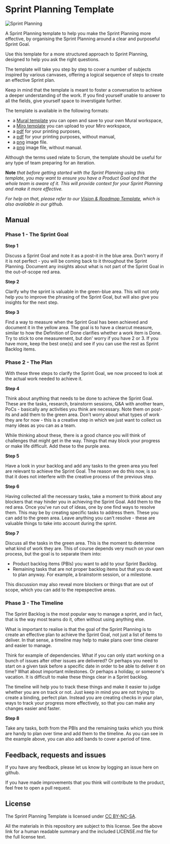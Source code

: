 # Sprint Planning Template

![Sprint Planning](SprintPlanning_v2.0.png)

A Sprint Planning template to help you make the Sprint Planning more effective, by organising the Sprint Planning around a clear and purposeful Sprint Goal.

Use this template for a more structured approach to Sprint Planning, designed to help you ask the right questions.

The template will take you step by step to cover a number of subjects inspired by various canvases, offering a logical sequence of steps to create an effective Sprint plan.

Keep in mind that the template is meant to foster a conversation to achieve a deeper understanding of the work. If you find yourself unable to answer to all the fields, give yourself space to inverstigate further.

The template is available in the following formats:

- a [Mural template](https://app.mural.co/template/451da6b1-f799-4b34-a4c9-922483c85a27/1b3cde1f-130a-4f34-aa77-8ccfe091b08d) you can open and save to your own Mural workspace,
- a [Miro template](SprintPlanning_v2.0.rtb) you can upload to your Miro workspace,
- a [pdf](SprintPlanning_v2.0.pdf) for your printing purposes,
- a [pdf](SprintPlanning_v2.0.pdf) for your printing purposes, without manual,
- a [png](SprintPlanning_v2.0.png) image file.
- a [png](SprintPlanning_v2.0.png) image file, without manual.

Although the terms used relate to Scrum, the template should be useful for any type of team preparing for an iteration.

**Note** *that before getting started with the Sprint Planning using this template, you may want to ensure you have a Product Goal and that the whole team is aware of it. This will provide context for your Sprint Planning and make it more effective.*

*For help on that, please refer to our [Vision & Roadmap Template](https://github.com/ScrumFacilitators/VisionandRoadmap), which is also available in our github.*

## Manual

### Phase 1 - The Sprint Goal
**Step 1**

Discuss a Sprint Goal and note it as a post-it in the blue area. Don't worry if it is not perfect - you will be coming back to it throughout the Sprint Planning. Document any insights about what is not part of the Sprint Goal in the out-of-scope red area.

**Step 2**

Clarify why the sprint is valuable in the green-blue area. This will not only help you to improve the phrasing of the Sprint Goal, but will also give you insights for the next step. 

**Step 3**

Find a way to measure when the Sprint Goal has been achieved and document it in the yellow area. The goal is to have a clearcut measure, similar to how the Definition of Done clarifies whether a work item is Done. Try to stick to one measurement, but don' worry if you have 2 or 3. If you have more, keep the best one(s) and see if you can use the rest as Sprint Backlog items.

### Phase 2 - The Plan
With these three steps to clarify the Sprint Goal, we now proceed to look at the actual work needed to achieve it.

**Step 4**

Think about anything that needs to be done to achieve the Sprint Goal. These are the tasks, research, brainstorm sessions, Q&A with another team, PoCs - basically any activities you think are necessary. Note them on post-its and add them to the green area. Don't worry about what types of work they are for now - this is a creative step in which we just want to collect us many ideas as you can as a team.

While thinking about these, there is a good chance you will think of challenges that might get in the way. Things that may block your progress or make life difficult. Add these to the purple area.

**Step 5**

Have a look in your backlog and add any tasks to the green area you feel are relevant to achieve the Sprint Goal. The reason we do this now, is so that it does not interfere with the creative process of the previous step.

**Step 6**

Having collected all the necessary tasks, take a moment to think about any blockers that may hinder you in achieving the Sprint Goal. Add them to the red area. Once you've run out of ideas, one by one find ways to resolve them. This may be by creating specific tasks to address them. These you can add to the green area. Leave anything you can't resolve - these are valuable things to take into account during the sprint.

**Step 7**

Discuss all the tasks in the green area. This is the moment to determine what kind of work they are. This of course depends very much on your own process, but the goal is to separate them into:

- Product backlog items (PBIs) you want to add to your Sprint Backlog.
- Remaining tasks that are not proper backlog items but that you do want to plan anyway. For example, a brainstorm session, or a milestone.

This discussion may also reveal more blockers or things that are out of scope, which you can add to the repespective areas.

### Phase 3 - The Timeline
The Sprint Backlog is the most popular way to manage a sprint, and in fact, that is the way most teams do it, often without using anything else.

What is important to realise is that the goal of the Sprint Planning is to create an effective plan to achieve the Sprint Goal, not just a list of items to deliver. In that sense, a timeline may help to make plans over time clearer and easier to manage.

Think for example of dependencies. What if you can only start working on a bunch of issues after other issues are delivered? Or perhaps you need to start on a given task before a specific date in order to be able to deliver it on time? What about important milestones. Or perhaps a holiday, or someone's vacation. It is difficult to make these things clear in a Sprint backlog.

The timeline will help you to track these things and make it easier to judge whether you are on track or not. Just keep in mind you are not trying to create a binding, perfect plan. Instead you are creating checks in your plan, ways to track your progress more effectively, so that you can make any changes easier and faster.

**Step 8**

Take any tasks, both from the PBIs and the remaining tasks which you think are handy to plan over time and add them to the timeline. As you can see in the example above, you can also add bands to cover a period of time.

## Feedback, requests and issues
If you have any feedback, please let us know by logging an issue here on github.

If you have made improvements that you think will contribute to the product, feel free to open a pull request.

## License
The Sprint Planning Template is licensed under [CC BY-NC-SA](https://creativecommons.org/licenses/by-nc-sa/4.0/). 

All the materials in this repository are subject to this license. See the above link for a human readable summary and the included LICENSE.md file for the full license text.